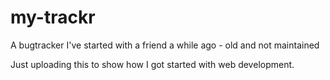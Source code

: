 # my-trackr

A bugtracker I've started with a friend a while ago - old and not maintained

Just uploading this to show how I got started with web development.
